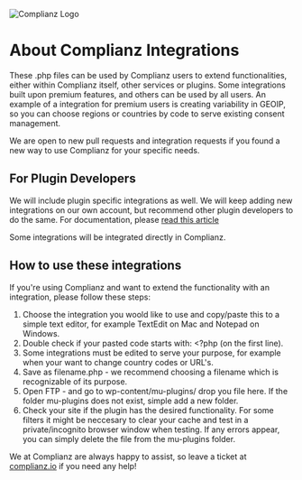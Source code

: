 ![Complianz Logo](https://really-simple-plugins.com/complianz-gdpr-plugin-released/complianz-logo-concept-300x75-huh/)

# About Complianz Integrations

These .php files can be used by Complianz users to extend functionalities, either within Complianz itself, other services or plugins. Some integrations built upon premium features, and others can be used by all users. An example of a integration for premium users is creating variability in GEOIP, so you can choose regions or countries by code to serve existing consent management. 

We are open to new pull requests and integration requests if you found a new way to use Complianz for your specific needs.

## For Plugin Developers

We will include plugin specific integrations as well. We will keep adding new integrations on our own account, but recommend other plugin developers to do the same. For documentation, please [read this article](https://complianz.io/developers-guide-for-third-party-integrations/)

Some integrations will be integrated directly in Complianz.

## How to use these integrations

If you're using Complianz and want to extend the functionality with an integration, please follow these steps:

1. Choose the integration you woold like to use and copy/paste this to a simple text editor, for example TextEdit on Mac and Notepad on Windows.
2. Double check if your pasted code starts with: <?php (on the first line).
3. Some integrations must be edited to serve your purpose, for example when your want to change country codes or URL's.
4. Save as filename.php - we recommend choosing a filename which is recognizable of its purpose.
5. Open FTP - and go to wp-content/mu-plugins/ drop you file here. If the folder mu-plugins does not exist, simple add a new folder.
6. Check your site if the plugin has the desired functionality. For some filters it might be neccesary to clear your cache and test in a private/incognito browser window when testing. If any errors appear, you can simply delete the file from the mu-plugins folder.

We at Complianz are always happy to assist, so leave a ticket at [complianz.io](https://complianz.io/support/) if you need any help!
